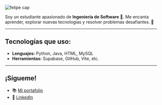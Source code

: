 
![felipe cap](https://capsule-render.vercel.app/api?type=waving&height=300&color=gradient&text=¡Hola,%20soy%20Felipe!%20👋&textBg=false&animation=twinkling&reversal=false&desc=Ingeniería%20de%20Software%20🚀|%20Innovación%20y%20Tecnología%20💡%20|%20Soluciones%20Futuras%20🌍&descAlignY=64&section=header&fontAlignY=44&fontColor=blue)


Soy un estudiante apasionado de **Ingeniería de Software** 🚀. Me encanta aprender, explorar nuevas tecnologías y resolver problemas desafiantes. 🌟

---

## Tecnologías que uso:
- **Lenguajes:** Python, Java, HTML, MySQL
- **Herramientas:** Supabase, GitHub, Vite, etc.

---

## ¡Sígueme!
- 📚 [Mi portafolio](https://felipecruzfc.github.io)
- 💼 [LinkedIn]([https://linkedin.com/in/felipecruzfc](https://www.linkedin.com/in/felipe-cruz-351115213/))
